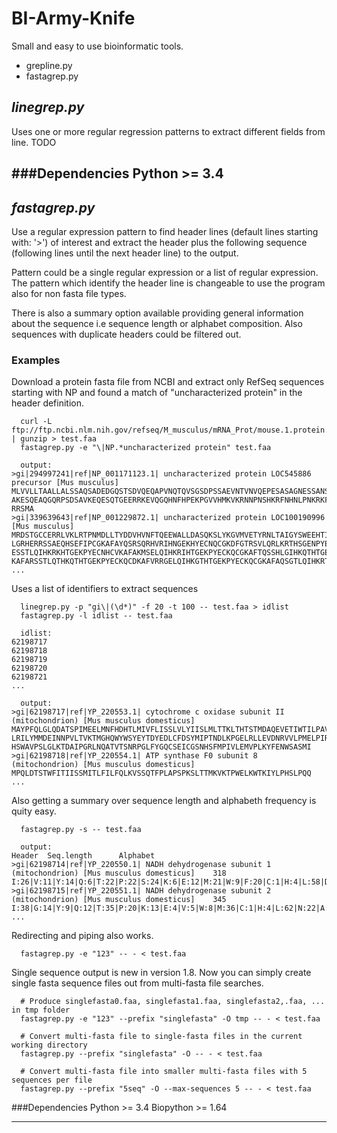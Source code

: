 BI-Army-Knife
============

Small and easy to use bioinformatic tools.

+ grepline.py
+ fastagrep.py

## *linegrep.py*
Uses one or more regular regression patterns to extract different fields from line.
TODO

###Dependencies
Python >= 3.4
----

## *fastagrep.py*

Use a regular expression pattern to find header lines (default lines starting with: '>')
of interest and extract the header plus the following sequence (following lines until
the next header line) to the output.

Pattern could be a single regular expression or a list of regular expression. The pattern
which identify the header line is changeable to use the program also for non fasta file
types.

There is also a summary option available providing general information about the sequence
i.e sequence length or alphabet composition. Also sequences with duplicate headers could
be filtered out.

### Examples

Download a protein fasta file from NCBI and extract only RefSeq sequences starting with NP
and found a match of "uncharacterized protein" in the header definition.

~~~
  curl -L ftp://ftp.ncbi.nlm.nih.gov/refseq/M_musculus/mRNA_Prot/mouse.1.protein.faa.gz | gunzip > test.faa
  fastagrep.py -e "\|NP.*uncharacterized protein" test.faa
~~~

~~~
  output:
>gi|294997241|ref|NP_001171123.1| uncharacterized protein LOC545886 precursor [Mus musculus]
MLVVLLTAALLALSSAQSADEDGQSTSDVQEQAPVNQTQVSGSDPSSAEVNTVNVQEPESASAGNESSANSGSEQEQQQQ
AKESQEAQGQRPSDSAVKEQESQTGEERRKEVQGQHNFHPEKPGVVHMKVKRNNPNSHKRFNHNLPNKRKFESPDKGNQR
RRSMA
>gi|339639643|ref|NP_001229872.1| uncharacterized protein LOC100190996 [Mus musculus]
MRDSTGCCERRLVKLRTPNMDLLTYDDVHVNFTQEEWALLDASQKSLYKGVMVETYRNLTAIGYSWEEHTIEDHFQTSRS
LGRHERRSSAEQHSEFIPCGKAFAYQSRSQRHVRIHNGEKHYECNQCGKDFGTRSVLQRLKRTHSGENPYECNHCGKAFA
ESSTLQIHKRKHTGEKPYECNHCVKAFAKMSELQIHKRIHTGEKPYECKQCGKAFTQSSHLGIHKQTHTGEKPYECKQCG
KAFARSSTLQTHKQTHTGEKPYECKQCDKAFVRRGELQIHKGTHTGEKPYECKQCGKAFAQSGTLQIHKRTHTGEKPY
...
~~~

Uses a list of identifiers to extract sequences

~~~
  linegrep.py -p "gi\|(\d*)" -f 20 -t 100 -- test.faa > idlist
  fastagrep.py -l idlist -- test.faa
~~~

~~~
  idlist:
62198717
62198718
62198719
62198720
62198721
...

  output:
>gi|62198717|ref|YP_220553.1| cytochrome c oxidase subunit II (mitochondrion) [Mus musculus domesticus]
MAYPFQLGLQDATSPIMEELMNFHDHTLMIVFLISSLVLYIISLMLTTKLTHTSTMDAQEVETIWTILPAVILIMIALPS
LRILYMMDEINNPVLTVKTMGHQWYWSYEYTDYEDLCFDSYMIPTNDLKPGELRLLEVDNRVVLPMELPIRMLISSEDVL
HSWAVPSLGLKTDAIPGRLNQATVTSNRPGLFYGQCSEICGSNHSFMPIVLEMVPLKYFENWSASMI
>gi|62198718|ref|YP_220554.1| ATP synthase F0 subunit 8 (mitochondrion) [Mus musculus domesticus]
MPQLDTSTWFITIISSMITLFILFQLKVSSQTFPLAPSPKSLTTMKVKTPWELKWTKIYLPHSLPQQ
...

~~~

Also getting a summary over sequence length and alphabeth frequency is quity easy.

~~~
  fastagrep.py -s -- test.faa
~~~

~~~
  output:
Header  Seq.length      Alphabet
>gi|62198714|ref|YP_220550.1| NADH dehydrogenase subunit 1 (mitochondrion) [Mus musculus domesticus]    318     I:26|V:11|Y:14|Q:6|T:22|P:22|S:24|K:6|E:12|M:21|W:9|F:20|C:1|H:4|L:58|D:3|N:13|A:25|R:8|G:13
>gi|62198715|ref|YP_220551.1| NADH dehydrogenase subunit 2 (mitochondrion) [Mus musculus domesticus]    345     I:38|G:14|Y:9|Q:12|T:35|P:20|K:13|E:4|V:5|W:8|M:36|C:1|H:4|L:62|N:22|A:23|R:3|S:22|F:14
...

~~~

Redirecting and piping also works.

~~~
  fastagrep.py -e "123" -- - < test.faa
~~~

Single sequence output is new in version 1.8. Now you can simply create single fasta sequence files out from
multi-fasta file searches.

~~~
  # Produce singlefasta0.faa, singlefasta1.faa, singlefasta2,.faa, ... in tmp folder
  fastagrep.py -e "123" --prefix "singlefasta" -O tmp -- - < test.faa

  # Convert multi-fasta file to single-fasta files in the current working directory
  fastagrep.py --prefix "singlefasta" -O -- - < test.faa

  # Convert multi-fasta file into smaller multi-fasta files with 5 sequences per file
  fastagrep.py --prefix "5seq" -O --max-sequences 5 -- - < test.faa
~~~

###Dependencies
Python >= 3.4
Biopython >= 1.64

----
